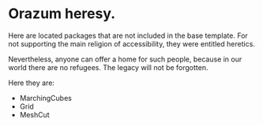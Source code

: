 # Orazum heresy.

Here are located packages that are not included in the base template. For not supporting the main religion of  accessibility, they were entitled heretics. 

Nevertheless, anyone can offer a home for such people, because in our world there are no refugees.
The legacy will not be forgotten.

Here they are:

 - MarchingCubes
 - Grid
 - MeshCut

